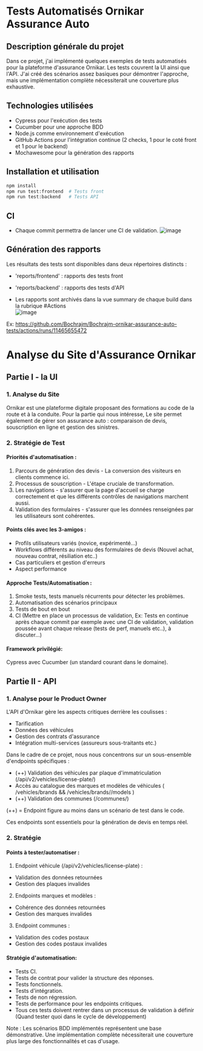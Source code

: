 # Tests Automatisés Ornikar Assurance Auto

## Description générale du projet
Dans ce projet, j'ai implémenté quelques exemples de tests automatisés pour la plateforme d'assurance Ornikar. 
Les tests couvrent la UI ainsi que l'API. J'ai créé des scénarios assez basiques pour démontrer l'approche, mais une implémentation complète nécessiterait une couverture plus exhaustive.

## Technologies utilisées
- Cypress pour l'exécution des tests
- Cucumber pour une approche BDD
- Node.js comme environnement d'exécution 
- GitHub Actions pour l'intégration continue (2 checks, 1 pour le coté front et 1 pour le backend)
- Mochawesome pour la génération des rapports

## Installation et utilisation
```bash
npm install
npm run test:frontend  # Tests front
npm run test:backend   # Tests API
```
## CI
- Chaque commit permettra de lancer une CI de validation.
![image](https://github.com/user-attachments/assets/f8397fc0-2356-4567-b358-8df124111895)


## Génération des rapports
Les résultats des tests sont disponibles dans deux répertoires distincts :

- 'reports/frontend' : rapports des tests front
- 'reports/backend' : rapports des tests d'API
  
- Les rapports sont archivés dans la vue summary de chaque build dans la rubrique #Actions  
![image](https://github.com/user-attachments/assets/0356361e-b4f5-4f9a-9ea4-208817386664)


Ex: https://github.com/Bochrajm/Bochrajm-ornikar-assurance-auto-tests/actions/runs/11465655472

# Analyse du Site d'Assurance Ornikar

## Partie I - la UI

### 1. Analyse du Site
Ornikar est une plateforme digitale proposant des formations au code de la route et à la conduite.
Pour la partie qui nous intéresse, Le site permet également de gérer son assurance auto : comparaison de devis, souscription en ligne et gestion des sinistres.

### 2. Stratégie de Test

#### Priorités d'automatisation :
1. Parcours de génération des devis - La conversion des visiteurs en clients commence ici.
2. Processus de souscription - L'étape cruciale de transformation.
3. Les navigations - s'assurer que la page d'accueil se charge correctement et que les différents contrôles de navigations marchent aussi.
4. Validation des formulaires - s'assurer que les données renseignées par les utilisateurs sont cohérentes.
#### Points clés avec les 3-amigos :
* Profils utilisateurs variés (novice, expérimenté...)
* Workflows différents au niveau des formulaires de devis (Nouvel achat, nouveau contrat, résiliation etc..)
* Cas particuliers et gestion d'erreurs
* Aspect performance

#### Approche Tests/Automatisation :
1. Smoke tests, tests manuels récurrents pour détecter les problèmes.
2. Automatisation des scénarios principaux
3. Tests de bout en bout
4. CI (Mettre en place un processus de validation, Ex: Tests en continue après chaque commit par exemple avec une CI de validation, validation poussée avant chaque release (tests de perf, manuels etc..), à discuter...)

#### Framework privilégié:
Cypress avec Cucumber (un standard courant dans le domaine).


## Partie II - API

### 1. Analyse pour le Product Owner
L'API d'Ornikar gère les aspects critiques derrière les coulisses :
* Tarification
* Données des véhicules
* Gestion des contrats d'assurance
* Intégration multi-services (assureurs sous-traitants etc.)

Dans le cadre de ce projet, nous nous concentrons sur un sous-ensemble d'endpoints spécifiques :
* (++) Validation des véhicules par plaque d'immatriculation (/api/v2/vehicles/license-plate/<plate>)
* Accès au catalogue des marques et modèles de véhicules ( /vehicles/brands  && /vehicles/brands/<brand>/models )
* (++) Validation des communes (/communes/<zip>)

(++) = Endpoint figure au moins dans un scénario de test dans le code.

Ces endpoints sont essentiels pour la génération de devis en temps réel.

### 2. Stratégie

#### Points à tester/automatiser :
1. Endpoint véhicule (/api/v2/vehicles/license-plate) :
  * Validation des données retournées
  * Gestion des plaques invalides

2. Endpoints marques et modèles :
  * Cohérence des données retournées
  * Gestion des marques invalides

3. Endpoint communes :
  * Validation des codes postaux
  * Gestion des codes postaux invalides


#### Stratégie d'automatisation:
* Tests CI.
* Tests de contrat pour valider la structure des réponses.
* Tests fonctionnels.
* Tests d'intégration.
* Tests de non régression.
* Tests de performance pour les endpoints critiques.
* Tous ces tests doivent rentrer dans un processus de validation à définir (Quand tester quoi dans le cycle de développement)


Note : Les scénarios BDD implémentés représentent une base démonstrative. Une implémentation complète nécessiterait une couverture plus large des fonctionnalités et cas d'usage.

